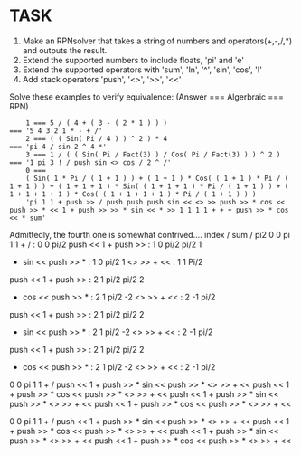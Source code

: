 # TASK

1. Make an RPNsolver that takes a string of numbers and operators(+,-,/,*) and outputs the result.
2. Extend the supported numbers to include floats, 'pi' and 'e'
3. Extend the supported operators with 'sum', 'ln', '^', 'sin', 'cos', '!'
4. Add stack operators 'push', '<>', '>>', '<<'


Solve these examples to verify equivalence: (Answer === Algerbraic === RPN)

        1 === 5 / ( 4 + ( 3 - ( 2 * 1 ) ) )                             === '5 4 3 2 1 * - + /'
        2 === ( ( Sin( Pi / 4 ) ) ^ 2 ) * 4                             === 'pi 4 / sin 2 ^ 4 *'
        3 === 1 / ( ( Sin( Pi / Fact(3) ) / Cos( Pi / Fact(3) ) ) ^ 2 ) === '1 pi 3 ! / push sin <> cos / 2 ^ /'
        0 ===
        ( Sin( 1 * Pi / ( 1 + 1 ) ) + ( 1 + 1 ) * Cos( ( 1 + 1 ) * Pi / ( 1 + 1 ) ) + ( 1 + 1 + 1 ) * Sin( ( 1 + 1 + 1 ) * Pi / ( 1 + 1 ) ) + ( 1 + 1 + 1 + 1 ) * Cos( ( 1 + 1 + 1 + 1 ) * Pi / ( 1 + 1 ) ) )
        'pi 1 1 + push >> / push push push sin << <> >> push >> * cos << push >> * << 1 + push >> >> * sin << * >> 1 1 1 1 + + + push >> * cos << * sum'

Admittedly, the fourth one is somewhat contrived....
index / sum / pi2
0 0 pi 1 1 + /                          : 0 0 pi/2
push << 1 + push >>                     : 1 0 pi/2 pi/2 1
* sin << push >> *                      : 1 0 pi/2 1
<> >> + <<                              : 1 1 Pi/2

push << 1 + push >>                     : 2 1 pi/2 pi/2 2
* cos << push >> *                      : 2 1 pi/2 -2
<> >> + <<                              : 2 -1 pi/2

push << 1 + push >>                     : 2 1 pi/2 pi/2 2
* sin << push >> *                      : 2 1 pi/2 -2
<> >> + <<                              : 2 -1 pi/2

push << 1 + push >>                     : 2 1 pi/2 pi/2 2
* cos << push >> *                      : 2 1 pi/2 -2
<> >> + <<                              : 2 -1 pi/2

0 0 pi 1 1 + /
push << 1 + push >> * sin << push >> * <> >> + <<
push << 1 + push >> * cos << push >> * <> >> + <<
push << 1 + push >> * sin << push >> * <> >> + <<
push << 1 + push >> * cos << push >> * <> >> + <<

0 0 pi 1 1 + / push << 1 + push >> * sin << push >> * <> >> + << push << 1 + push >> * cos << push >> * <> >> + << push << 1 + push >> * sin << push >> * <> >> + << push << 1 + push >> * cos << push >> * <> >> + <<
